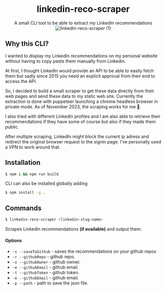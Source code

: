 <div align="center">
<h1><strong>linkedin-reco-scraper</strong></h1>

A small CLI tool to be able to extract my LinkedIn recommendations
![linkedin-reco-scraper (1)](https://github.com/myarcane/linkedin-reco-sraper/assets/1671293/90f15e98-04f0-4cab-a17e-c622a6f5057c)


</div>


## Why this CLI?

I wanted to display my LinkedIn recommendations on my personal website without having to copy paste them manually from Linkedin.

At first, I thought LinkedIn would provide an API to be able to easily fetch them but sadly since 2015 you need an explicit approval from their end to access the API.

So, I decided to build a small scraper to get these data directly from their web pages and send these data to my static web site. Currently the extraction is done with puppeteer launching a chrome headless browser in private mode. As of November 2023, the scraping works for me 🎉.

I also tried with different LinkedIn profiles and I am also able to retrieve their recommendations if they have some of course but also if they made them public.

After multiple scraping, LinkedIn might block the current ip adress and redirect the original browser request to the signin page. I've personally used a VPN to work around that.

## Installation

```bash
$ npm i && npm run build
```

CLI can also be installed globally adding

```bash
$ npm install -g .
```

## Commands

```bash
$ linkedin-reco-scraper <linkedin-slug-name>
```

Scrapes Linkedin recommendations **(if available)** and output them.

#### Options

- `-s --saveToGithub` - saves the recommendations on your github repos
- `-r --githubRepo` - github repo.
- `-o --githubOwner` - github owner.
- `-e --githubEmail` - github email.
- `-t --githubToken` - github token.
- `-e --githubEmail` - github email.
- `-p --path` - path to save the json file.
